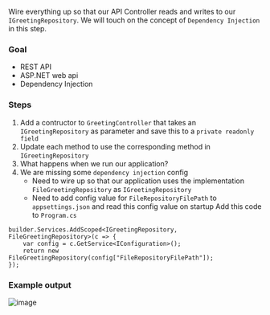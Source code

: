 Wire everything up so that our API Controller reads and writes to our `IGreetingRepository`. We will touch on the concept of `Dependency Injection` in this step.  

### Goal
- REST API
- ASP.NET web api
- Dependency Injection

### Steps
1. Add a contructor to `GreetingController` that takes an `IGreetingRepository` as parameter and save this to a `private readonly field` 
2. Update each method to use the corresponding method in `IGreetingRepository`
3. What happens when we run our application? 
4. We are missing some `dependency injection` config
    - Need to wire up so that our application uses the implementation `FileGreetingRepository` as `IGreetingRepository`
    - Need to add config value for `FileRepositoryFilePath` to `appsettings.json` and read this config value on startup
Add this code to `Program.cs`
```charp
builder.Services.AddScoped<IGreetingRepository, FileGreetingRepository>(c => {
    var config = c.GetService<IConfiguration>();
    return new FileGreetingRepository(config["FileRepositoryFilePath"]);
});
```



### Example output
![image](https://user-images.githubusercontent.com/2921523/145891011-98e8e505-13ca-4c95-a69d-6f152e8994f9.png)
